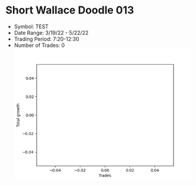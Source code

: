 # Short Wallace Doodle 013 
- Symbol: TEST
- Date Range: 3/19/22 - 5/22/22
- Trading Period: 7:20-12:30
- Number of Trades: 0
![Plot](ShortWallaceDoodle013TEST.png)




































